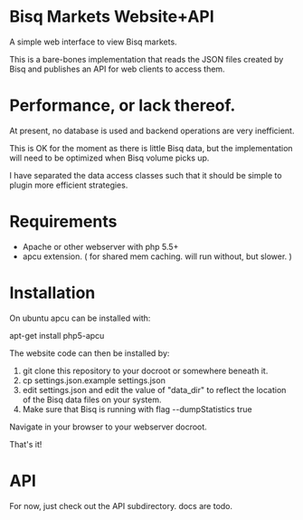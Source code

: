 # Bisq Markets Website+API
A simple web interface to view Bisq markets.

This is a bare-bones implementation that reads the JSON files created by Bisq
and publishes an API for web clients to access them.

# Performance, or lack thereof.

At present, no database is used and backend operations are very inefficient.

This is OK for the moment as there is little Bisq data, but the implementation
will need to be optimized when Bisq volume picks up.

I have separated the data access classes such that it should be simple to plugin
more efficient strategies.

# Requirements

* Apache or other webserver with php 5.5+
* apcu extension.  ( for shared mem caching. will run without, but slower. )

# Installation

On ubuntu apcu can be installed with:

   apt-get install php5-apcu

The website code can then be installed by:

1. git clone this repository to your docroot or somewhere beneath it.
2. cp settings.json.example settings.json
3. edit settings.json and edit the value of "data_dir" to reflect the location of
the Bisq data files on your system.
4. Make sure that Bisq is running with flag --dumpStatistics true

Navigate in your browser to your webserver docroot.

That's it!


# API

For now, just check out the API subdirectory.  docs are todo.
